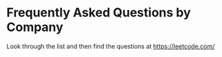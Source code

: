 # Frequently Asked Questions by Company
Look through the list and then find the questions at https://leetcode.com/
